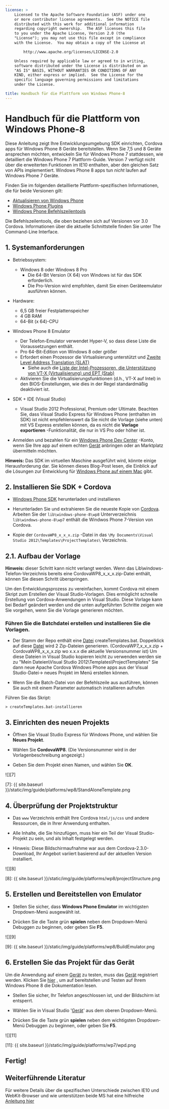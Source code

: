 ```yaml
---
license: >
    Licensed to the Apache Software Foundation (ASF) under one
    or more contributor license agreements.  See the NOTICE file
    distributed with this work for additional information
    regarding copyright ownership.  The ASF licenses this file
    to you under the Apache License, Version 2.0 (the
    "License"); you may not use this file except in compliance
    with the License.  You may obtain a copy of the License at

        http://www.apache.org/licenses/LICENSE-2.0

    Unless required by applicable law or agreed to in writing,
    software distributed under the License is distributed on an
    "AS IS" BASIS, WITHOUT WARRANTIES OR CONDITIONS OF ANY
    KIND, either express or implied.  See the License for the
    specific language governing permissions and limitations
    under the License.

title: Handbuch für die Plattform von Windows Phone-8
---
```


# Handbuch für die Plattform von Windows Phone-8

Diese Anleitung zeigt Ihre Entwicklungsumgebung SDK einrichten, Cordova apps für Windows Phone 8 Geräte bereitstellen. Wenn Sie 7,5 und 8 Geräte ansprechen möchten, entwickeln Sie für Windows Phone 7 stattdessen, wie detailliert die Windows Phone 7 Plattform-Guide. Version 7 verfügt nicht über die erweiterten Funktionen im IE10 enthalten, aber den gleichen Satz von APIs implementiert. Windows Phone 8 apps tun *nicht* laufen auf Windows Phone 7 Geräte.

Finden Sie im folgenden detaillierte Plattform-spezifischen Informationen, die für beide Versionen gilt:

*   [Aktualisieren von Windows Phone](upgrading.html)
*   [Windows Phone Plugins](plugin.html)
*   [Windows Phone Befehlszeilentools](tools.html)

Die Befehlszeilentools, die oben beziehen sich auf Versionen vor 3.0 Cordova. Informationen über die aktuelle Schnittstelle finden Sie unter The Command-Line Interface.

## 1. Systemanforderungen

*   Betriebssystem:
    
    *   Windows 8 oder Windows 8 Pro 
        *   Die 64-Bit Version (X 64) von Windows ist für das SDK erforderlich.
        *   Die Pro-Version wird empfohlen, damit Sie einen Geräteemulator ausführen können.

*   Hardware:
    
    *   6,5 GB freier Festplattenspeicher
    *   4 GB RAM
    *   64-Bit (x 64)-CPU

*   Windows Phone 8 Emulator
    
    *   Der Telefon-Emulator verwendet Hyper-V, so dass diese Liste die Voraussetzungen enthält.
    *   Pro 64-Bit-Edition von Windows 8 oder größer
    *   Erfordert einen Prozessor die Virtualisierung unterstützt und [Zweite Level Address Translation (SLAT)][1] 
        *   Siehe auch die [Liste der Intel-Prozessoren, die Unterstützung von VT-X (Virtualisierung) und EPT (Stab)][2]
    *   Aktivieren Sie die Virtualisierungsfunktionen (d.h., VT-X auf Intel) in den BIOS-Einstellungen, wie dies in der Regel standardmäßig deaktiviert ist.

*   SDK + IDE (Visual Studio)
    
    *   Visual Studio 2012 Professional, Premium oder Ultimate. Beachten Sie, dass Visual Studio Express für Windows Phone (enthalten im SDK) ist nicht empfehlenswert da Sie nicht die Vorlage (siehe unten) mit VS Express erstellen können, da es nicht die **Vorlage exportieren** -Funktionalität, die nur in VS Pro oder höher ist.

*   Anmelden und bezahlen für ein [Windows Phone Dev Center][3] -Konto, wenn Sie Ihre app auf einem echten [Gerät](../../../cordova/device/device.html) anbringen oder an Marktplatz übermitteln möchten.

 [1]: http://en.wikipedia.org/wiki/Second_Level_Address_Translation
 [2]: http://ark.intel.com/Products/VirtualizationTechnology
 [3]: http://dev.windowsphone.com/en-us/publish

**Hinweis:** Das SDK im virtuellen Maschine ausgeführt wird, könnte einige Herausforderung dar. Sie können dieses Blog-Post lesen, die Einblick auf die Lösungen zur Entwicklung für [Windows Phone auf einem Mac][4] gibt.

 [4]: http://aka.ms/BuildaWP8apponaMac

## 2. Installieren Sie SDK + Cordova

*   [Windows Phone SDK][5] herunterladen und installieren

*   Herunterladen Sie und extrahieren Sie die neueste Kopie von [Cordova][6]. Arbeiten Sie der `lib\windows-phone-8\wp8` Unterverzeichnis `lib\windows-phone-8\wp7` enthält die Windwos Phone 7-Version von Cordova.

*   Kopie der `CordovaWP8_x_x_x.zip` -Datei in das `\My Documents\Visual Studio 2012\Templates\ProjectTemplates\` Verzeichnis.

 [5]: http://www.microsoft.com/en-us/download/details.aspx?id=35471
 [6]: http://phonegap.com/download

## 2.1. Aufbau der Vorlage

**Hinweis:** dieser Schritt kann nicht verlangt werden. Wenn das Lib\windows-Telefon-Verzeichnis bereits eine CordovaWP8\_x\_x_x.zip-Datei enthält, können Sie diesen Schritt überspringen.

Um den Entwicklungsprozess zu vereinfachen, kommt Cordova mit einem Skript zum Erstellen der Visual Studio-Vorlagen. Dies ermöglicht schnelle Erstellung von Cordova-Anwendungen in Visual Studio. Diese Vorlage kann bei Bedarf geändert werden und die unten aufgeführten Schritte zeigen wie Sie vorgehen, wenn Sie die Vorlage generieren möchten.

### Führen Sie die Batchdatei erstellen und installieren Sie die Vorlagen.

*   Der Stamm der Repo enthält eine [Datei](../../../cordova/file/fileobj/fileobj.html) createTemplates.bat. Doppelklick auf diese [Datei](../../../cordova/file/fileobj/fileobj.html) wird 2 Zip-Dateien generieren. (CordovaWP7\_x\_x\_x.zip + CordovaWP8\_x\_x\_x.zip wo x.x.x die aktuelle Versionsnummer ist) Um diese Dateien in Visual Studio kopieren leicht zu verwenden werden sie zu "Mein Dateien\Visual Studio 2012\Templates\ProjectTemplates\" Sie dann neue Apache Cordova Windows Phone apps aus der Visual Studio-Datei-> neues Projekt im Menü erstellen können.

*   Wenn Sie die Batch-Datei von der Befehlszeile aus ausführen, können Sie auch mit einem Parameter automatisch installieren aufrufen

Führen Sie das Skript:

    > createTemplates.bat-installieren
    

## 3. Einrichten des neuen Projekts

*   Öffnen Sie Visual Studio Express für Windows Phone, und wählen Sie **Neues Projekt**.

*   Wählen Sie **CordovaWP8**. (Die Versionsnummer wird in der Vorlagenbeschreibung angezeigt.)

*   Geben Sie dem Projekt einen Namen, und wählen Sie **OK**.

![][7]

 [7]: {{ site.baseurl }}/static/img/guide/platforms/wp8/StandAloneTemplate.png

## 4. Überprüfung der Projektstruktur

*   Das `www` Verzeichnis enthält Ihre Cordova `html/js/css` und andere Ressourcen, die in Ihrer Anwendung enthalten.

*   Alle Inhalte, die Sie hinzufügen, muss hier ein Teil der Visual Studio-Projekt zu sein, und als Inhalt festgelegt werden.

*   Hinweis: Diese Bildschirmaufnahme war aus dem Cordova-2.3.0-Download, Ihr Angebot variiert basierend auf der aktuellen Version installiert.

![][8]

 [8]: {{ site.baseurl }}/static/img/guide/platforms/wp8/projectStructure.png

## 5. Erstellen und Bereitstellen von Emulator

*   Stellen Sie sicher, dass **Windows Phone Emulator** im wichtigsten Dropdown-Menü ausgewählt ist.

*   Drücken Sie die Taste grün **spielen** neben dem Dropdown-Menü Debuggen zu beginnen, oder geben Sie **F5**.

![][9]

 [9]: {{ site.baseurl }}/static/img/guide/platforms/wp8/BuildEmulator.png

## 6. Erstellen Sie das Projekt für das Gerät

Um die Anwendung auf einem [Gerät](../../../cordova/device/device.html) zu testen, muss das [Gerät](../../../cordova/device/device.html) registriert werden. Klicken Sie [hier][10] , um auf bereitstellen und Testen auf Ihrem Windows Phone 8 die Dokumentation lesen.

 [10]: http://msdn.microsoft.com/en-us/library/windowsphone/develop/ff402565(v=vs.105).aspx

*   Stellen Sie sicher, Ihr Telefon angeschlossen ist, und der Bildschirm ist entsperrt.

*   Wählen Sie in Visual Studio '[Gerät](../../../cordova/device/device.html)' aus dem oberen Dropdown-Menü.

*   Drücken Sie die Taste grün **spielen** neben dem wichtigsten Dropdown-Menü Debuggen zu beginnen, oder geben Sie **F5**.

![][11]

 [11]: {{ site.baseurl }}/static/img/guide/platforms/wp7/wpd.png

## Fertig!

## Weiterführende Literatur

Für weitere Details über die spezifischen Unterschiede zwischen IE10 und WebKit-Browser und wie unterstützen beide MS hat eine hilfreiche [Anleitung hier][12]

 [12]: http://blogs.windows.com/windows_phone/b/wpdev/archive/2012/11/15/adapting-your-webkit-optimized-site-for-internet-explorer-10.aspx
